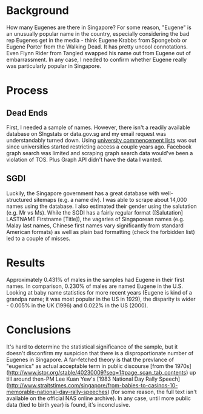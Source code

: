 # Background 
How many Eugenes are there in Singapore? For some reason, "Eugene" is an unusually popular name in the country, especially considering the bad rep Eugenes get in the media - think Eugene Krabbs from Spongebob or Eugene Porter from the Walking Dead. It has pretty uncool connotations. Even Flynn Rider from Tangled swapped his name out from Eugene out of embarrassment. In any case, I needed to confirm whether Eugene really was particularly popular in Singapore.

# Process
## Dead Ends
First, I needed a sample of names. However, there isn't a readily available database on SIngstats or data.gov.sg and my email request was understandably turned down. Using [university commencement lists](https://courses.nus.edu.sg/course/elltankw/names.pdf) was out since universities started restricting access a couple years ago. Facebook graph search was limited and scraping graph search data would've been a violation of TOS. Plus Graph API didn't have the data I wanted.

## SGDI
Luckily, the Singapore government has a great database with well-structured sitemaps (e.g. a name div). I was able to scrape about 14,000 names using the database. I also estimated their gender using the salutation (e.g. Mr vs Ms). While the SGDI has a fairly regular format ([Salutation] LASTNAME Firstname [Title]), the vagaries of Singaporean names (e.g. Malay last names, Chinese first names vary significantly from standard American formats) as well as plain bad formatting (check the forbidden list) led to a couple of misses.

# Results
Approximately 0.431% of males in the samples had Eugene in their first names. In comparison, 0.230% of males are named Eugene in the U.S. Looking at baby name statistics for more recent years (Eugene is kind of a grandpa name; it was most popular in the US in 1929), the disparity is wider - 0.005% in the UK (1996) and 0.022% in the US (2000).

# Conclusions
It's hard to determine the statistical significance of the sample, but it doesn't disconfirm my suspicion that there is a disproportionate number of Eugenes in Singapore. A far-fetched theory is that the prevlance of "eugenics" as actual acceptable term in public discourse [from the 1970s] (http://www.jstor.org/stable/40230009?seq=1#page_scan_tab_contents) up till around then-PM Lee Kuan Yew's [1983 National Day Rally Speech] (http://www.straitstimes.com/singapore/from-babies-to-casinos-10-memorable-national-day-rally-speeches) (for some reason, the full text isn't available on the official NAS online archive). In any case, until more public data (tied to birth year) is found, it's inconclusive.
